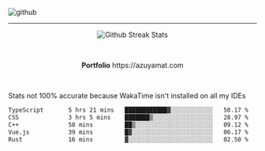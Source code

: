 ![github](https://media.discordapp.net/attachments/881363147364118528/1142610121697021952/background.png?width=1000&height=300)<br>
___
<p align="center">
  <img alt="Github Streak Stats" src="https://streak-stats.demolab.com?user=Azuyamat&theme=transparent&hide_border=true"/>
</p><br>
<p align="center">
      <strong>Portfolio</strong> https://azuyamat.com
</p><br>

Stats not 100% accurate because WakaTime isn't installed on all my IDEs
<!--START_SECTION:waka-->

```txt
TypeScript       5 hrs 21 mins   ████████████▓░░░░░░░░░░░░   50.17 %
CSS              3 hrs 5 mins    ███████▒░░░░░░░░░░░░░░░░░   28.97 %
C++              58 mins         ██▒░░░░░░░░░░░░░░░░░░░░░░   09.12 %
Vue.js           39 mins         █▓░░░░░░░░░░░░░░░░░░░░░░░   06.17 %
Rust             16 mins         ▓░░░░░░░░░░░░░░░░░░░░░░░░   02.50 %
```

<!--END_SECTION:waka-->
